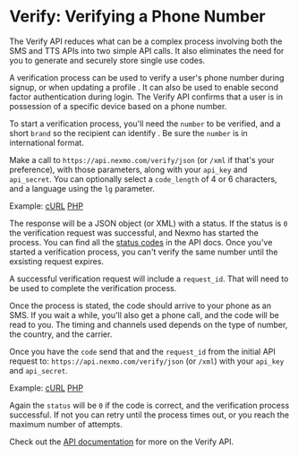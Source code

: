 # Verify: Verifying a Phone Number

The Verify API reduces what can be a complex process involving both the SMS and TTS APIs into two simple API calls. It 
also eliminates the need for you to generate and securely store single use codes. 

A verification process can be used to verify a user's phone number during signup, or when updating a profile . It can
also be used to enable second factor authentication during login. The Verify API confirms that a user is in possession 
of a specific device based on a phone number.

To start a verification process, you'll need the `number` to be verified, and a short `brand` so the recipient can 
identify . Be sure the `number` is in international format.

Make a call to `https://api.nexmo.com/verify/json` (or `/xml` if that's your preference), with those parameters, along 
with your `api_key` and `api_secret`. You can optionally select a `code_length` of 4 or 6 characters, and a language 
using the `lg` parameter.

Example: [cURL](./curl/send.sh) [PHP](./php/send.php)

The response will be a JSON object (or XML) with a status. If the status is `0` the verification request was successful,
and Nexmo has started the process. You can find all the [status codes][codes] in the API docs. Once you've started a 
verification process, you can't verify the same number until the exsisting request expires.

A successful verification request will include a `request_id`. That will need to be used to complete the verification 
process.

Once the process is stated, the code should arrive to your phone as an SMS. If you wait a while, you'll also get a phone 
call, and the code will be read to you. The timing and channels used depends on the type of number, the country, and the 
carrier. 

Once you have the `code` send that and the `request_id` from the initial API request to: 
`https://api.nexmo.com/verify/json` (or `/xml`) with your `api_key` and `api_secret`.

Example: [cURL](./curl/check.sh) [PHP](./php/check.php)

Again the `status` will be `0` if the code is correct, and the verification process successful. If not you can retry 
until the process times out, or you reach the maximum number of attempts.

Check out the [API documentation][docs] for more on the Verify API.

[codes]: https://docs.nexmo.com/index.php/verify/search#verify_return_code
[docs]: https://docs.nexmo.com/index.php/verify

